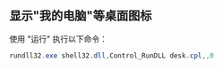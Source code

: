 ## 显示"我的电脑"等桌面图标

使用 "运行" 执行以下命令：
```powershell
rundll32.exe shell32.dll,Control_RunDLL desk.cpl,,0
```
